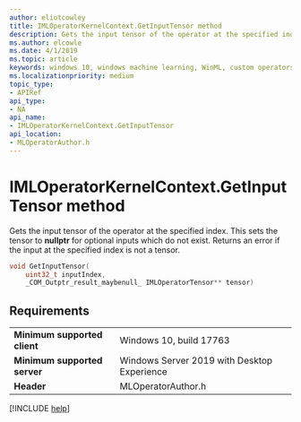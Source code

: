 ```yaml
---
author: eliotcowley
title: IMLOperatorKernelContext.GetInputTensor method
description: Gets the input tensor of the operator at the specified index.
ms.author: elcowle
ms.date: 4/1/2019
ms.topic: article
keywords: windows 10, windows machine learning, WinML, custom operators, GetInputTensor
ms.localizationpriority: medium
topic_type:
- APIRef
api_type:
- NA
api_name:
- IMLOperatorKernelContext.GetInputTensor
api_location:
- MLOperatorAuthor.h
---
```


# IMLOperatorKernelContext.GetInputTensor method

Gets the input tensor of the operator at the specified index. This sets the tensor to **nullptr** for optional inputs which do not exist. Returns an error if the input at the specified index is not a tensor.

```cpp
void GetInputTensor(
    uint32_t inputIndex, 
    _COM_Outptr_result_maybenull_ IMLOperatorTensor** tensor)
```

## Requirements

| | |
|-|-|
| **Minimum supported client** | Windows 10, build 17763 |
| **Minimum supported server** | Windows Server 2019 with Desktop Experience |
| **Header** | MLOperatorAuthor.h |

[!INCLUDE [help](../../includes/get-help.md)]
